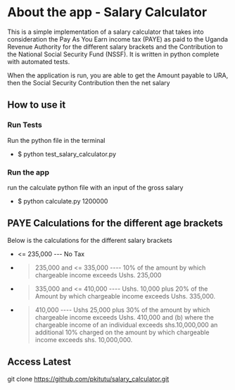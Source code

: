 # About the app - Salary Calculator
This is a simple implementation of a salary calculator that takes into consideration the Pay As You Earn income tax (PAYE) as paid to the Uganda Revenue Authority for the different salary brackets and the Contribution to the National Social Security Fund (NSSF).
It is written in python complete with automated tests.

When the application is run, you are able to get the Amount payable to URA, then the Social Security Contribution then the net salary

## How to use it
### Run Tests
Run the python file in the terminal

* $ python test_salary_calculator.py

### Run the app
run the calculate python file with an input of the gross salary

* $ python calculate.py 1200000

## PAYE Calculations for the different age brackets
Below is the calculations for the different salary brackets

* <= 235,000 --- No Tax
* > 235,000 and <= 335,000  ---- 10% of the amount by which chargeable income exceeds Ushs. 235,000
* > 335,000 and <= 410,000  ---- Ushs. 10,000 plus 20% of the Amount by which chargeable income exceeds Ushs. 335,000.
* > 410,000 ---- Ushs 25,000 plus 30% of the amount by which chargeable income exceeds Ushs. 410,000 and (b) where the chargeable income of an individual exceeds shs.10,000,000 an additional 10% charged on the amount by which chargeable income exceeds shs. 10,000,000.

## Access Latest
git clone https://github.com/pkitutu/salary_calculator.git